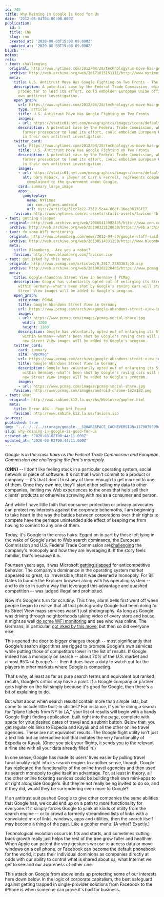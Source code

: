 ```yaml
---
id: 740
title: Why Reining in Google Is Good for Us
date: '2012-05-04T04:00:00.000Z'
publication:
  id: 5
  title: CNN
  slug: cnn
  created_at: '2020-08-03T15:08:09.000Z'
  updated_at: '2020-08-03T15:08:09.000Z'
blurb: ''
notes: 
refs:
- text: challenging
  original: http://www.nytimes.com/2012/04/28/technology/us-move-has-google-fighting-on-2-fronts.html
  archive: http://web.archive.org/web/20171015161111/http://www.nytimes.com:80/2012/04/28/technology/us-move-has-google-fighting-on-2-fronts.html
  meta:
    title: U.S. Antitrust Move Has Google Fighting on Two Fronts - The New York Times
    description: A potential case by the Federal Trade Commission, which hired a former
      prosecutor to lead its effort, could embolden European Union officials in their
      own antitrust investigation.
    open_graph:
      url: https://www.nytimes.com/2012/04/28/technology/us-move-has-google-fighting-on-2-fronts.html
      type: article
      title: U.S. Antitrust Move Has Google Fighting on Two Fronts
      images:
      - url: https://static01.nyt.com/newsgraphics/images/icons/defaultPromoCrop.png
      description: A potential case by the Federal Trade Commission, which hired a
        former prosecutor to lead its effort, could embolden European Union officials
        in their own antitrust investigation.
    twitter_card:
      url: https://www.nytimes.com/2012/04/28/technology/us-move-has-google-fighting-on-2-fronts.html
      title: U.S. Antitrust Move Has Google Fighting on Two Fronts
      description: A potential case by the Federal Trade Commission, which hired a
        former prosecutor to lead its effort, could embolden European Union officials
        in their own antitrust investigation.
      images:
      - url: https://static01.nyt.com/newsgraphics/images/icons/defaultCrop.png
        alt: Gary Reback, a lawyer at Carr & Ferrell, represents companies who have
          complained to the government about Google.
      card: summary_large_image
      apps:
        googleplay:
          name: NYTimes
          id: com.nytimes.android
          url: nyt://article/31cc7e22-7312-5c44-86ef-16ee06176f17
    favicon: http://www.nytimes.com/vi-assets/static-assets/favicon-4bf96cb6a1093748bf5b3c429accb9b4.ico
- text: getting slapped
  original: http://web.archive.org/web/20060413082435/http://www.cnn.com/2004/BUSINESS/03/24/microsoft.eu/
  archive: http://web.archive.org/web/20190323120030/https://web.archive.org/web/20060413082435/http://www.cnn.com/2004/BUSINESS/03/24/microsoft.eu/
- text: do some WiFi monitoring
  original: http://www.bloomberg.com/news/2012-04-29/google-staff-said-they-were-unaware-of-data-gathering-fcc-says.html
  archive: http://web.archive.org/web/20130514031250/http://www.bloomberg.com/news/2012-04-29/google-staff-said-they-were-unaware-of-data-gathering-fcc-says.html
  meta:
    title: Bloomberg - Are you a robot?
    favicon: http://www.bloomberg.com/favicon.ico
- text: got irked by this move
  original: http://www.pcmag.com/article2/0,2817,2383363,00.asp
  archive: http://web.archive.org/web/20190202220405/https://www.pcmag.com/article2/0,2817,2383363,00.asp
  meta:
    title: Google Abandons Street View in Germany | PCMag
    description: Google has voluntarily opted out of enlarging its Street View program
      within Germany--what's been shot by Google's roving cars will stay, but no new
      Street View images will be added to Google's program.
    open_graph:
      site_name: PCMAG
      title: Google Abandons Street View in Germany
      url: https://www.pcmag.com/archive/google-abandons-street-view-in-germany-262946
      images:
      - url: https://www.pcmag.com/images/pcmag-social-share.jpg
        width: 1200
        height: 1200
      description: Google has voluntarily opted out of enlarging its Street View program
        within Germany--what's been shot by Google's roving cars will stay, but no
        new Street View images will be added to Google's program.
    twitter_card:
      card: summary
      site: "@pcmag"
      url: https://www.pcmag.com/archive/google-abandons-street-view-in-germany-262946
      title: Google Abandons Street View in Germany
      description: Google has voluntarily opted out of enlarging its Street View program
        within Germany--what's been shot by Google's roving cars will stay, but no
        new Street View images will be added to Google's program.
      images:
      - url: https://www.pcmag.com/images/pcmag-social-share.jpg
    favicon: http://www.pcmag.com/images/android-chrome-192x192.png
- text: what
  original: http://www.sabine.k12.la.us/zhs/Webintro/gopher.html
  meta:
    title: Error 404 - Page Not Found
    favicon: http://www.sabine.k12.la.us/favicon.ico
sources: 
published: true
img: "../../../../storage/google-__SQUARESPACE_CACHEVERSION=1379079599480.jpg"
slug: why-reining-in-google-is-good-for-us
created_at: '2020-08-02T00:44:11.000Z'
updated_at: '2020-08-02T00:44:11.000Z'
---
```

*Google is in the cross hairs as the Federal Trade Commission and European Commission are challenging the firm's monopoly.*

**(CNN)** -- I don't like feeling stuck in a particular operating system, social network or piece of software. It's not that I won't commit to a product or company -- it's that I don't trust any of them enough to get married to one of them. Once they own me, they'll start either selling my data to other companies, limiting my Web experiences to the ones that help sell their clients' products or otherwise screwing with me as a consumer and person.

And while I have little faith that consumer protection or privacy advocates can protect my interests against the corporate behemoths, I am beginning to take heart in the way the battles between corporations over their rights to compete have the perhaps unintended side effect of keeping me from having to commit to any one of them.

Today, it's Google in the cross hairs. Egged on in part by those left lying in the wake of Google's rise to Web search dominance, the European Commission and U.S. Federal Trade Commission are[challenging](http://www.nytimes.com/2012/04/28/technology/us-move-has-google-fighting-on-2-fronts.html) the company's monopoly and how they are leveraging it. If the story feels familiar, that's because it is.

Fourteen years ago, it was Microsoft [getting slapped](http://web.archive.org/web/20060413082435/http://www.cnn.com/2004/BUSINESS/03/24/microsoft.eu/) for anticompetitive behavior. The company's dominance in the operating system market appeared so great, so irreversible, that it was deemed a monopoly. For Bill Gates to bundle the Explorer browser along with his operating system -- and to do so in such a way that leveraged this advantage and quashed competition -- was judged illegal and prohibited.

Now it's Google's turn for scrutiny. This time, alarm bells first went off when people began to realize that all that photography Google had been doing for its Street View maps services wasn't just photography. As long as Google was driving through neighborhoods taking video of every store and house, it might as well [do some WiFi monitoring](http://www.bloomberg.com/news/2012-04-29/google-staff-said-they-were-unaware-of-data-gathering-fcc-says.html) and see who was online. The Germans, in particular, [got irked by this move](http://www.pcmag.com/article2/0,2817,2383363,00.asp), but then so did everyone else.

This opened the door to bigger charges though -- most significantly that Google's search algorithms are rigged to promote Google's own services while putting those of competitors lower in the list of results. If Google indeed has a monopoly on search -- about 70% of the U.S. market and almost 95% of Europe's -- then it does have a duty to watch out for the players in other markets where Google is competing.

That's why, at least as far as pure search terms and equivalent but ranked results, Google's critics may have a point. If a Google company or partner gets higher on the list simply because it's good for Google, then there's a bit of explaining to do.

But what about when search results contain more than simple lists, but come to include little built-in utilities? For instance, if you're doing a search for "plane tickets from NY to LA," your list of results will begin with a handy Google flight finding application, built right into the page, complete with space for your desired dates of travel and a submit button. Below that, you get regular old links to Expedia and Kayak and all the other online travel agencies. These are not equivalent results. The Google flight utility isn't just a text link but an interactive tool that imitates the very functionality of Expedia or Kayak. (Once you pick your flights, it sends you to the relevant airline site with all your data already filled in.)

In one sense, Google has made its users' lives easier by pulling travel functionality right into its search engine. In another sense, though, Google has replicated the functionality of the online travel agencies and then used its search monopoly to give itself an advantage. For, at least in theory, all the other online ticketing services could be building their own mini-apps to sit right alongside Google's. But they're not really being invited to do so, and if they did, would they be surrendering even more to Google?

If an antitrust suit pushed Google to give other companies the same abilities that Google has, we could end up on a path to more functionality for everyone. If it simply forces Google to yank all kinds of utility from the search engine -- or to crowd a formerly streamlined lists of links with a convoluted mix of links, windows, apps and utilities, then the search itself may become a thing of the past. Like a gopher menu. (A [what](http://www.sabine.k12.la.us/zhs/Webintro/gopher.html)? Exactly.)

Technological evolution occurs in fits and starts, and sometimes cutting back growth really just helps the rest of the tree grow fuller and healthier. When Apple can patent the very gestures we use to access data or move windows on a cell phone, or Facebook can become the default phonebook for the world, it puts their individual dominions as companies directly at odds with our ability to control what is shared about us, what Internet we get to see and our awareness of either one.

This attack on Google from above ends up protecting some of our interests here down below. In the logic of corporate capitalism, the best safeguard against getting trapped in single-provider solutions from Facebook to the iPhone is when someone can prove it's bad for business.
